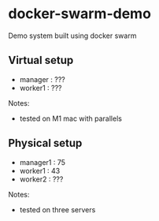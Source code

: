 # docker-swarm-demo

Demo system built using docker swarm

## Virtual setup

- manager : ???
- worker1 : ???

Notes:

- tested on M1 mac with parallels

## Physical setup

- manager1 : 75
- worker1 : 43
- worker2 : ???

Notes:

- tested on three servers
